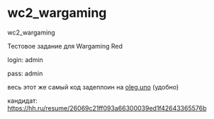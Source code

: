 # wc2_wargaming
wc2_wargaming

Тестовое задание для Wargaming Red

login: admin

pass: admin


весь этот же самый код задеплоин на [oleg.uno](http://oleg.uno) (удобно)

кандидат:
https://hh.ru/resume/26069c21ff093a66300039ed1f42643365576b
